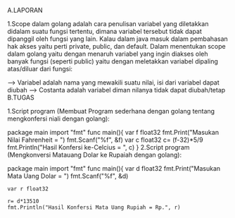 A.LAPORAN

1.Scope dalam golang adalah cara penulisan variabel yang diletakkan didalam suatu fungsi tertentu, dimana variabel tersebut tidak dapat dipanggil oleh fungsi yang lain. Kalau dalam java masuk dalam pembahasan hak akses yaitu perti private, public, dan default. Dalam menentukan scope dalam golang yaitu dengan menaruh variabel yang ingin diakses oleh banyak fungsi (seperti public) yaitu dengan meletakkan variabel dipaling atas/diluar dari fungsi:

--> Variabel adalah nama yang mewakili suatu nilai, isi dari variabel dapat diubah --> Costanta adalah variabel diman nilanya tidak dapat diubah/tetap
B.TUGAS

1.Script program (Membuat Program sederhana dengan golang tentang mengkonfersi niali dengan golang):

 package main
 import "fmt"
     func main(){
       var f float32
       fmt.Print("Masukan Nilai Fahrenheit = ")
       fmt.Scanf("%f", &f)
       var c float32
       c= (f-32)*5/9
       fmt.Println("Hasil Konfersi ke-Celcius = ", c)
   }
2.Script program (Mengkonversi Matauang Dolar ke Rupaiah dengan golang):

package main
import "fmt"
func main(){
    var d float32
    fmt.Print("Masukan Mata Uang Dolar = ")
    fmt.Scanf("%f", &d)

    var r float32

    r= d*13510
    fmt.Println("Hasil Konfersi Mata Uang Rupiah = Rp.", r)

